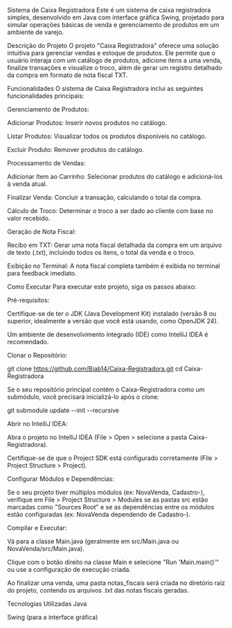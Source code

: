 Sistema de Caixa Registradora
Este é um sistema de caixa registradora simples, desenvolvido em Java com interface gráfica Swing, projetado para simular operações básicas de venda e gerenciamento de produtos em um ambiente de varejo.

Descrição do Projeto
O projeto "Caixa Registradora" oferece uma solução intuitiva para gerenciar vendas e estoque de produtos. Ele permite que o usuário interaja com um catálogo de produtos, adicione itens a uma venda, finalize transações e visualize o troco, além de gerar um registro detalhado da compra em formato de nota fiscal TXT.

Funcionalidades
O sistema de Caixa Registradora inclui as seguintes funcionalidades principais:

Gerenciamento de Produtos:

Adicionar Produtos: Inserir novos produtos no catálogo.

Listar Produtos: Visualizar todos os produtos disponíveis no catálogo.

Excluir Produto: Remover produtos do catálogo.

Processamento de Vendas:

Adicionar Item ao Carrinho: Selecionar produtos do catálogo e adicioná-los à venda atual.

Finalizar Venda: Concluir a transação, calculando o total da compra.

Cálculo de Troco: Determinar o troco a ser dado ao cliente com base no valor recebido.

Geração de Nota Fiscal:

Recibo em TXT: Gerar uma nota fiscal detalhada da compra em um arquivo de texto (.txt), incluindo todos os itens, o total da venda e o troco.

Exibição no Terminal: A nota fiscal completa também é exibida no terminal para feedback imediato.

Como Executar
Para executar este projeto, siga os passos abaixo:

Pré-requisitos:

Certifique-se de ter o JDK (Java Development Kit) instalado (versão 8 ou superior, idealmente a versão que você está usando, como OpenJDK 24).

Um ambiente de desenvolvimento integrado (IDE) como IntelliJ IDEA é recomendado.

Clonar o Repositório:

git clone https://github.com/Biab14/Caixa-Registradora.git
cd Caixa-Registradora

Se o seu repositório principal contém o Caixa-Registradora como um submódulo, você precisará inicializá-lo após o clone:

git submodule update --init --recursive

Abrir no IntelliJ IDEA:

Abra o projeto no IntelliJ IDEA (File > Open > selecione a pasta Caixa-Registradora).

Certifique-se de que o Project SDK está configurado corretamente (File > Project Structure > Project).

Configurar Módulos e Dependências:

Se o seu projeto tiver múltiplos módulos (ex: NovaVenda, Cadastro-), verifique em File > Project Structure > Modules se as pastas src estão marcadas como "Sources Root" e se as dependências entre os módulos estão configuradas (ex: NovaVenda dependendo de Cadastro-).

Compilar e Executar:

Vá para a classe Main.java (geralmente em src/Main.java ou NovaVenda/src/Main.java).

Clique com o botão direito na classe Main e selecione "Run 'Main.main()'" ou use a configuração de execução criada.

Ao finalizar uma venda, uma pasta notas_fiscais será criada no diretório raiz do projeto, contendo os arquivos .txt das notas fiscais geradas.

Tecnologias Utilizadas
Java

Swing (para a interface gráfica)
